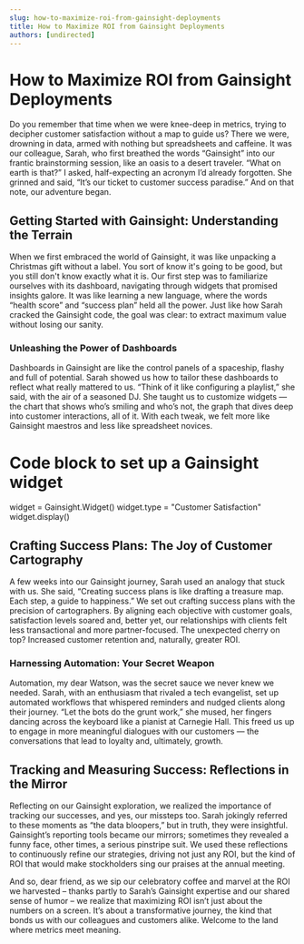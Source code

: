```yaml
---
slug: how-to-maximize-roi-from-gainsight-deployments
title: How to Maximize ROI from Gainsight Deployments
authors: [undirected]
---
```


# How to Maximize ROI from Gainsight Deployments

Do you remember that time when we were knee-deep in metrics, trying to decipher customer satisfaction without a map to guide us? There we were, drowning in data, armed with nothing but spreadsheets and caffeine. It was our colleague, Sarah, who first breathed the words “Gainsight” into our frantic brainstorming session, like an oasis to a desert traveler. “What on earth is that?” I asked, half-expecting an acronym I’d already forgotten. She grinned and said, “It’s our ticket to customer success paradise.” And on that note, our adventure began.

## Getting Started with Gainsight: Understanding the Terrain

When we first embraced the world of Gainsight, it was like unpacking a Christmas gift without a label. You sort of know it's going to be good, but you still don't know exactly what it is. Our first step was to familiarize ourselves with its dashboard, navigating through widgets that promised insights galore. It was like learning a new language, where the words “health score” and “success plan” held all the power. Just like how Sarah cracked the Gainsight code, the goal was clear: to extract maximum value without losing our sanity.

### Unleashing the Power of Dashboards

Dashboards in Gainsight are like the control panels of a spaceship, flashy and full of potential. Sarah showed us how to tailor these dashboards to reflect what really mattered to us. “Think of it like configuring a playlist,” she said, with the air of a seasoned DJ. She taught us to customize widgets — the chart that shows who’s smiling and who’s not, the graph that dives deep into customer interactions, all of it. With each tweak, we felt more like Gainsight maestros and less like spreadsheet novices.


# Code block to set up a Gainsight widget
widget = Gainsight.Widget()
widget.type = "Customer Satisfaction"
widget.display()


## Crafting Success Plans: The Joy of Customer Cartography

A few weeks into our Gainsight journey, Sarah used an analogy that stuck with us. She said, “Creating success plans is like drafting a treasure map. Each step, a guide to happiness.” We set out crafting success plans with the precision of cartographers. By aligning each objective with customer goals, satisfaction levels soared and, better yet, our relationships with clients felt less transactional and more partner-focused. The unexpected cherry on top? Increased customer retention and, naturally, greater ROI.

### Harnessing Automation: Your Secret Weapon

Automation, my dear Watson, was the secret sauce we never knew we needed. Sarah, with an enthusiasm that rivaled a tech evangelist, set up automated workflows that whispered reminders and nudged clients along their journey. “Let the bots do the grunt work,” she mused, her fingers dancing across the keyboard like a pianist at Carnegie Hall. This freed us up to engage in more meaningful dialogues with our customers — the conversations that lead to loyalty and, ultimately, growth.

## Tracking and Measuring Success: Reflections in the Mirror

Reflecting on our Gainsight exploration, we realized the importance of tracking our successes, and yes, our missteps too. Sarah jokingly referred to these moments as “the data bloopers,” but in truth, they were insightful. Gainsight’s reporting tools became our mirrors; sometimes they revealed a funny face, other times, a serious pinstripe suit. We used these reflections to continuously refine our strategies, driving not just any ROI, but the kind of ROI that would make stockholders sing our praises at the annual meeting.

And so, dear friend, as we sip our celebratory coffee and marvel at the ROI we harvested – thanks partly to Sarah’s Gainsight expertise and our shared sense of humor – we realize that maximizing ROI isn’t just about the numbers on a screen. It’s about a transformative journey, the kind that bonds us with our colleagues and customers alike. Welcome to the land where metrics meet meaning.